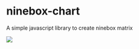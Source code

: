 # ninebox-chart
A simple javascript library to create ninebox matrix

<img src="http://i.imgur.com/0DdDtxb.png"/>
